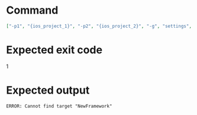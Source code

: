 # Command
```json
["-p1", "{ios_project_1}", "-p2", "{ios_project_2}", "-g", "settings", "-t", "NewFramework", "-f", "json"]
```

# Expected exit code
1

# Expected output
```
ERROR: Cannot find target "NewFramework"

```
